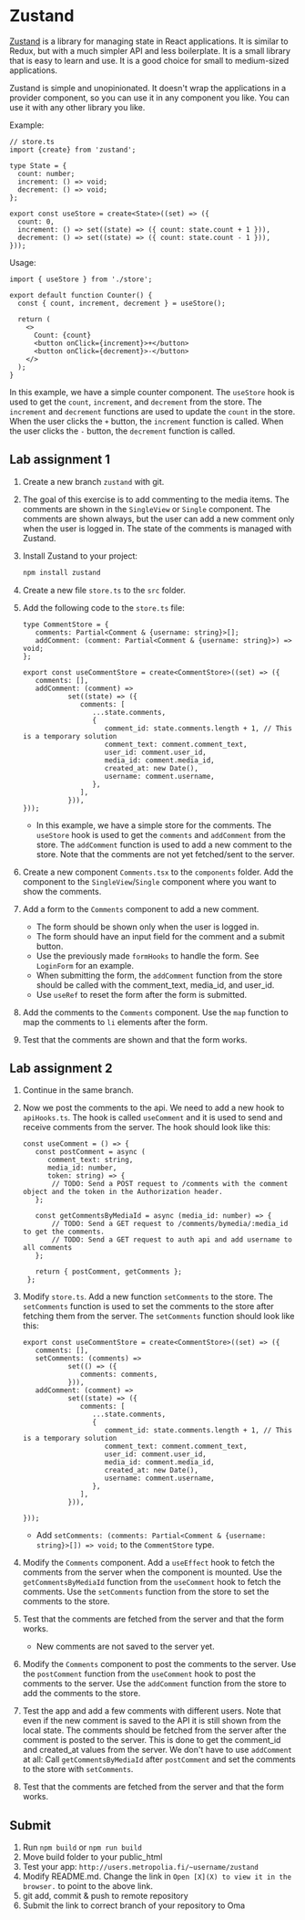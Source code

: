 # Zustand

[Zustand](https://zustand.docs.pmnd.rs/getting-started/introduction) is a library for managing state in React applications. It is similar to Redux, but with a much simpler API and less boilerplate. It is a small library that is easy to learn and use. It is a good choice for small to medium-sized applications.

Zustand is simple and unopinionated. It doesn't wrap the applications in a provider component, so you can use it in any component you like. You can use it with any other library you like.

Example:

```tsx
// store.ts
import {create} from 'zustand';

type State = {
  count: number;
  increment: () => void;
  decrement: () => void;
};

export const useStore = create<State>((set) => ({
  count: 0,
  increment: () => set((state) => ({ count: state.count + 1 })),
  decrement: () => set((state) => ({ count: state.count - 1 })),
}));
```
Usage:

```tsx
import { useStore } from './store';

export default function Counter() {
  const { count, increment, decrement } = useStore();

  return (
    <>
      Count: {count}
      <button onClick={increment}>+</button>
      <button onClick={decrement}>-</button>
    </>
  );
}
```

In this example, we have a simple counter component. The `useStore` hook is used to get the `count`, `increment`, and `decrement` from the store. The `increment` and `decrement` functions are used to update the `count` in the store. When the user clicks the `+` button, the `increment` function is called. When the user clicks the `-` button, the `decrement` function is called.


## Lab assignment 1

1. Create a new branch `zustand` with git.
2. The goal of this exercise is to add commenting to the media items. The comments are shown in the `SingleView` or `Single` component. The comments are shown always, but the user can add a new comment only when the user is logged in. The state of the comments is managed with Zustand.
3. Install Zustand to your project:

   ```bash
   npm install zustand
   ```

4. Create a new file `store.ts` to the `src` folder.
5. Add the following code to the `store.ts` file:

   ```tsx
   type CommentStore = {
      comments: Partial<Comment & {username: string}>[];
      addComment: (comment: Partial<Comment & {username: string}>) => void;
   };
   
   export const useCommentStore = create<CommentStore>((set) => ({
      comments: [],
      addComment: (comment) =>
              set((state) => ({
                 comments: [
                    ...state.comments,
                    {
                       comment_id: state.comments.length + 1, // This is a temporary solution
                       comment_text: comment.comment_text,
                       user_id: comment.user_id,
                       media_id: comment.media_id,
                       created_at: new Date(),
                       username: comment.username,
                    },
                 ],
              })),
   }));

   ```
   - In this example, we have a simple store for the comments. The `useStore` hook is used to get the `comments` and `addComment` from the store. The `addComment` function is used to add a new comment to the store. Note that the comments are not yet fetched/sent to the server. 
6. Create a new component `Comments.tsx` to the `components` folder. Add the component to the `SingleView`/`Single` component where you want to show the comments.
7. Add a form to the `Comments` component to add a new comment. 
    - The form should be shown only when the user is logged in. 
    - The form should have an input field for the comment and a submit button.
    - Use the previously made `formHooks` to handle the form. See `LoginForm` for an example.
    - When submitting the form, the `addComment` function from the store should be called with the comment_text, media_id, and user_id.
    - Use `useRef` to reset the form after the form is submitted.
8. Add the comments to the `Comments` component. Use the `map` function to map the comments to `li` elements after the form.
9. Test that the comments are shown and that the form works.

## Lab assignment 2

1. Continue in the same branch.
2. Now we post the comments to the api. We need to add a new hook to `apiHooks.ts`. The hook is called `useComment` and it is used to send and receive comments from the server. The hook should look like this:

   ```tsx
   const useComment = () => {
      const postComment = async (
         comment_text: string,
         media_id: number,
         token: string) => {
          // TODO: Send a POST request to /comments with the comment object and the token in the Authorization header.
      };
   
      const getCommentsByMediaId = async (media_id: number) => {
          // TODO: Send a GET request to /comments/bymedia/:media_id to get the comments.
          // TODO: Send a GET request to auth api and add username to all comments
      };
   
      return { postComment, getComments };
    };
    ```

3. Modify `store.ts`. Add a new function `setComments` to the store. The `setComments` function is used to set the comments to the store after fetching them from the server. The `setComments` function should look like this:

   ```tsx
   export const useCommentStore = create<CommentStore>((set) => ({
      comments: [],
      setComments: (comments) =>
              set(() => ({
                 comments: comments,
              })),
      addComment: (comment) =>
              set((state) => ({
                 comments: [
                    ...state.comments,
                    {
                       comment_id: state.comments.length + 1, // This is a temporary solution
                       comment_text: comment.comment_text,
                       user_id: comment.user_id,
                       media_id: comment.media_id,
                       created_at: new Date(),
                       username: comment.username,
                    },
                 ],
              })),
      
   }));
   ```

   - Add `setComments: (comments: Partial<Comment & {username: string}>[]) => void;` to the `CommentStore` type.
4. Modify the `Comments` component. Add a `useEffect` hook to fetch the comments from the server when the component is mounted. Use the `getCommentsByMediaId` function from the `useComment` hook to fetch the comments. Use the `setComments` function from the store to set the comments to the store.
5. Test that the comments are fetched from the server and that the form works.
   - New comments are not saved to the server yet.
6. Modify the `Comments` component to post the comments to the server. Use the `postComment` function from the `useComment` hook to post the comments to the server. Use the `addComment` function from the store to add the comments to the store. 
7. Test the app and add a few comments with different users. Note that even if the new comment is saved to the API it is still shown from the local state. The comments should be fetched from the server after the comment is posted to the server. This is done to get the comment_id and created_at values from the server. We don't have to use `addComment` at all: Call `getCommentsByMediaId` after `postComment` and set the comments to the store with `setComments`.
8. Test that the comments are fetched from the server and that the form works.

## Submit

1. Run `npm build` or `npm run build`
2. Move build folder to your public_html
3. Test your app: `http://users.metropolia.fi/~username/zustand`
4. Modify README.md. Change the link in `Open [X](X) to view it in the browser.` to point to the above link.
5. git add, commit & push to remote repository
6. Submit the link to correct branch of your repository to Oma
